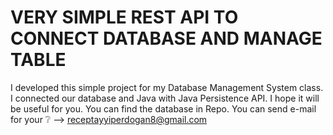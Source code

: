 # VERY SIMPLE REST API TO CONNECT DATABASE AND MANAGE TABLE
I developed this simple project for my Database Management System class.
I connected our database and Java with Java Persistence API. I hope it will be useful for you.
You can find the database in Repo.
You can send e-mail for your ❔ --> receptayyiperdogan8@gmail.com

